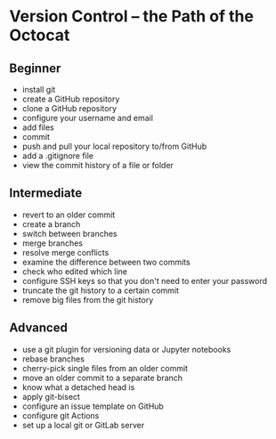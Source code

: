
# Version Control – the Path of the Octocat

## Beginner

* install git
* create a GitHub repository
* clone a GitHub repository
* configure your username and email
* add files
* commit
* push and pull your local repository to/from GitHub
* add a .gitignore file
* view the commit history of a file or folder

## Intermediate

* revert to an older commit
* create a branch
* switch between branches
* merge branches
* resolve merge conflicts
* examine the difference between two commits
* check who edited which line
* configure SSH keys so that you don't need to enter your password
* truncate the git history to a certain commit
* remove big files from the git history

## Advanced

* use a git plugin for versioning data or Jupyter notebooks
* rebase branches
* cherry-pick single files from an older commit
* move an older commit to a separate branch
* know what a detached head is
* apply git-bisect
* configure an issue template on GitHub
* configure git Actions
* set up a local git or GitLab server
